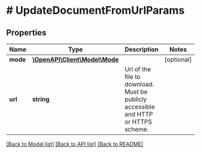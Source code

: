 # # UpdateDocumentFromUrlParams

## Properties

Name | Type | Description | Notes
------------ | ------------- | ------------- | -------------
**mode** | [**\OpenAPI\Client\Model\Mode**](Mode.md) |  | [optional]
**url** | **string** | Url of the file to download. Must be publicly accessible and HTTP or HTTPS scheme. |

[[Back to Model list]](../../README.md#models) [[Back to API list]](../../README.md#endpoints) [[Back to README]](../../README.md)

